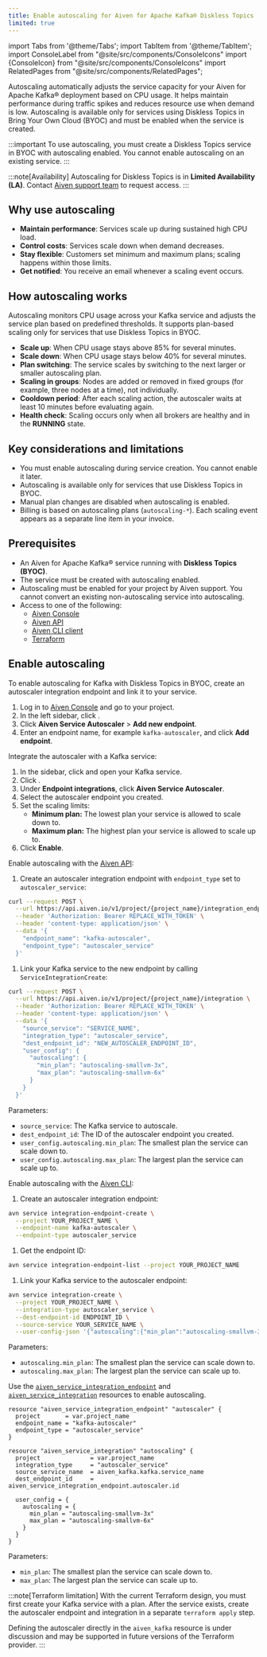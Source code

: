 ```yaml
---
title: Enable autoscaling for Aiven for Apache Kafka® Diskless Topics
limited: true
---
```


import Tabs from '@theme/Tabs';
import TabItem from '@theme/TabItem';
import ConsoleLabel from "@site/src/components/ConsoleIcons"
import {ConsoleIcon} from "@site/src/components/ConsoleIcons"
import RelatedPages from "@site/src/components/RelatedPages";

Autoscaling automatically adjusts the service capacity for your Aiven for Apache Kafka® deployment based on CPU usage.
It helps maintain performance during traffic spikes and reduces resource use when
demand is low. Autoscaling is available only for services using Diskless Topics in
Bring Your Own Cloud (BYOC) and must be enabled when the service is created.

:::important
To use autoscaling, you must create a Diskless Topics service in BYOC with autoscaling
enabled. You cannot enable autoscaling on an existing service.
:::

:::note[Availability]
Autoscaling for Diskless Topics is in **Limited Availability (LA)**. Contact
[Aiven support team](mailto:support@aiven.io) to request access.
:::

## Why use autoscaling

- **Maintain performance**: Services scale up during sustained high CPU load.
- **Control costs**: Services scale down when demand decreases.
- **Stay flexible**: Customers set minimum and maximum plans; scaling happens within
  those limits.
- **Get notified**: You receive an email whenever a scaling event occurs.

## How autoscaling works

Autoscaling monitors CPU usage across your Kafka service and adjusts the service plan
based on predefined thresholds. It supports plan-based scaling only for services that
use Diskless Topics in BYOC.

- **Scale up**: When CPU usage stays above 85% for several minutes.
- **Scale down**: When CPU usage stays below 40% for several minutes.
- **Plan switching**: The service scales by switching to the next larger or smaller
  autoscaling plan.
- **Scaling in groups**: Nodes are added or removed in fixed groups (for example,
  three nodes at a time), not individually.
- **Cooldown period**: After each scaling action, the autoscaler waits at least 10
  minutes before evaluating again.
- **Health check**: Scaling occurs only when all brokers are healthy and in the
  **RUNNING** state.

## Key considerations and limitations

- You must enable autoscaling during service creation. You cannot enable it later.
- Autoscaling is available only for services that use Diskless Topics in BYOC.
- Manual plan changes are disabled when autoscaling is enabled.
- Billing is based on autoscaling plans (`autoscaling-*`). Each scaling event appears
  as a separate line item in your invoice.

## Prerequisites

- An Aiven for Apache Kafka® service running with **Diskless Topics (BYOC)**.
- The service must be created with autoscaling enabled.
- Autoscaling must be enabled for your project by Aiven support.
  You cannot convert an existing non-autoscaling service into autoscaling.
- Access to one of the following:
  - [Aiven Console](https://console.aiven.io/)
  - [Aiven API](https://api.aiven.io/doc/)
  - [Aiven CLI client](/docs/tools/cli)
  - [Terraform](https://registry.terraform.io/providers/aiven/aiven/latest)

## Enable autoscaling

To enable autoscaling for Kafka with Diskless Topics in BYOC, create an
autoscaler integration endpoint and link it to your service.

<Tabs groupId="group1">
<TabItem value="console" label="Console" default>

1. Log in to [Aiven Console](https://console.aiven.io/) and go to your project.
1. In the left sidebar, click <ConsoleLabel name="integration endpoints"/>.
1. Click **Aiven Service Autoscaler** > **Add new endpoint**.
1. Enter an endpoint name, for example `kafka-autoscaler`, and click **Add endpoint**.

Integrate the autoscaler with a Kafka service:

1. In the sidebar, click <ConsoleLabel name="services"/> and open your Kafka
   service.
1. Click <ConsoleLabel name="integrations"/>.
1. Under **Endpoint integrations**, click **Aiven Service Autoscaler**.
1. Select the autoscaler endpoint you created.
1. Set the scaling limits:
   - **Minimum plan:** The lowest plan your service is allowed to scale down to.
   - **Maximum plan:** The highest plan your service is allowed to scale up to.
1. Click **Enable**.

</TabItem>
<TabItem value="api" label="API">

Enable autoscaling with the [Aiven API](https://api.aiven.io/doc/):

1. Create an autoscaler integration endpoint with `endpoint_type` set to `autoscaler_service`:

```bash
curl --request POST \
  --url https://api.aiven.io/v1/project/{project_name}/integration_endpoint \
  --header 'Authorization: Bearer REPLACE_WITH_TOKEN' \
  --header 'content-type: application/json' \
  --data '{
    "endpoint_name": "kafka-autoscaler",
    "endpoint_type": "autoscaler_service"
  }'
  ```

1. Link your Kafka service to the new endpoint by calling `ServiceIntegrationCreate`:

```bash
curl --request POST \
  --url https://api.aiven.io/v1/project/{project_name}/integration \
  --header 'Authorization: Bearer REPLACE_WITH_TOKEN' \
  --header 'content-type: application/json' \
  --data '{
    "source_service": "SERVICE_NAME",
    "integration_type": "autoscaler_service",
    "dest_endpoint_id": "NEW_AUTOSCALER_ENDPOINT_ID",
    "user_config": {
      "autoscaling": {
        "min_plan": "autoscaling-smallvm-3x",
        "max_plan": "autoscaling-smallvm-6x"
      }
    }
  }'
```

Parameters:

- `source_service`: The Kafka service to autoscale.
- `dest_endpoint_id`: The ID of the autoscaler endpoint you created.
- `user_config.autoscaling.min_plan`: The smallest plan the service can scale down to.
- `user_config.autoscaling.max_plan`: The largest plan the service can scale up to.


</TabItem>
<TabItem value="cli" label="CLI">

Enable autoscaling with the [Aiven CLI](/docs/tools/cli):

1. Create an autoscaler integration endpoint:

```bash
avn service integration-endpoint-create \
  --project YOUR_PROJECT_NAME \
  --endpoint-name kafka-autoscaler \
  --endpoint-type autoscaler_service
```

1. Get the endpoint ID:

```bash
avn service integration-endpoint-list --project YOUR_PROJECT_NAME
```

1. Link your Kafka service to the autoscaler endpoint:

```bash
avn service integration-create \
  --project YOUR_PROJECT_NAME \
  --integration-type autoscaler_service \
  --dest-endpoint-id ENDPOINT_ID \
  --source-service YOUR_SERVICE_NAME \
  --user-config-json '{"autoscaling":{"min_plan":"autoscaling-smallvm-3x","max_plan":"autoscaling-smallvm-6x"}}'
```

Parameters:

- `autoscaling.min_plan`: The smallest plan the service can scale down to.
- `autoscaling.max_plan`: The largest plan the service can scale up to.

</TabItem>
<TabItem value="terraform" label="Terraform">

Use the
[`aiven_service_integration_endpoint`](https://registry.terraform.io/providers/aiven/aiven/latest/docs/resources/service_integration_endpoint)
and
[`aiven_service_integration`](https://registry.terraform.io/providers/aiven/aiven/latest/docs/resources/service_integration)
resources to enable autoscaling.

```hcl
resource "aiven_service_integration_endpoint" "autoscaler" {
  project       = var.project_name
  endpoint_name = "kafka-autoscaler"
  endpoint_type = "autoscaler_service"
}

resource "aiven_service_integration" "autoscaling" {
  project              = var.project_name
  integration_type     = "autoscaler_service"
  source_service_name  = aiven_kafka.kafka.service_name
  dest_endpoint_id     = aiven_service_integration_endpoint.autoscaler.id

  user_config = {
    autoscaling = {
      min_plan = "autoscaling-smallvm-3x"
      max_plan = "autoscaling-smallvm-6x"
    }
  }
}
```

Parameters:

- `min_plan`: The smallest plan the service can scale down to.
- `max_plan`: The largest plan the service can scale up to.

:::note[Terraform limitation]
With the current Terraform design, you must first create your Kafka service with a plan.
After the service exists, create the autoscaler endpoint and integration in a
separate `terraform apply` step.

Defining the autoscaler directly in the `aiven_kafka` resource is under discussion and
may be supported in future versions of the Terraform provider.
:::

</TabItem>
